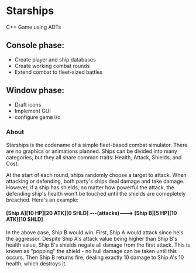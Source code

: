 # Starships
C++ Game using ADTs

## Console phase:
* Create player and ship databases
* Create working combat rounds
* Extend combat to fleet-sized battles

## Window phase:
* Draft icons
* Implement GUI
* configure game i/o

### About
Starships is the codename of a simple fleet-based combat simulator. There are no graphics or animations planned. Ships can be divided into many categories, but they all share common traits: Health, Attack, Shields, and Cost.

At the start of each round, ships randomly choose a target to attack. When attacking or defending, both party's ships deal damage and take damage. However, if a ship has shields, no matter how powerful the attack, the defending ship's health won't be touched until the shields are comepletely breached. Here's an example:

#### [Ship A][10 HP][20 ATK][0 SHLD] ---(attacks)---> [Ship B][5 HP][10 ATK][10 SHLD]
In the above case, Ship B would win. First, Ship A would attack since he's the aggressor. Despite Ship A's attack value being higher than Ship B's health value, Ship B's shields negate all damage from the first attack. This is known as "popping" the shield - no hull damage can be taken until this occurs. Then Ship B returns fire, dealing exactly 10 damage to Ship A's 10 health, which destroys it.
